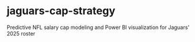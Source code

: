 # jaguars-cap-strategy
Predictive NFL salary cap modeling and Power BI visualization for Jaguars' 2025 roster
